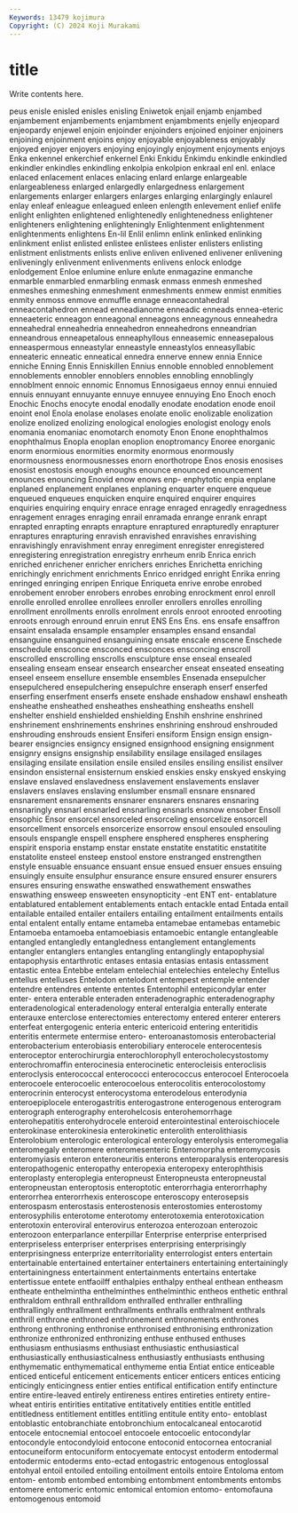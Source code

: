 ```yaml
---
Keywords: 13479 kojimura
Copyright: (C) 2024 Koji Murakami
---
```


# title

Write contents here.



peus enisle enisled enisles enisling
Eniwetok enjail enjamb enjambed enjambement enjambements enjambment enjambments enjelly enjeopard
enjeopardy enjewel enjoin enjoinder enjoinders enjoined enjoiner enjoiners enjoining enjoinment
enjoins enjoy enjoyable enjoyableness enjoyably enjoyed enjoyer enjoyers enjoying enjoyingly
enjoyment enjoyments enjoys Enka enkennel enkerchief enkernel Enki Enkidu Enkimdu
enkindle enkindled enkindler enkindles enkindling enkolpia enkolpion enkraal enl enl.
enlace enlaced enlacement enlaces enlacing enlard enlarge enlargeable enlargeableness enlarged
enlargedly enlargedness enlargement enlargements enlarger enlargers enlarges enlarging enlargingly enlaurel
enlay enleaf enleague enleagued enleen enlength enlevement enlief enlife enlight
enlighten enlightened enlightenedly enlightenedness enlightener enlighteners enlightening enlighteningly Enlightenment enlightenment
enlightenments enlightens En-lil Enlil enlimn enlink enlinked enlinking enlinkment enlist
enlisted enlistee enlistees enlister enlisters enlisting enlistment enlistments enlists enlive
enliven enlivened enlivener enlivening enliveningly enlivenment enlivenments enlivens enlock enlodge
enlodgement Enloe enlumine enlure enlute enmagazine enmanche enmarble enmarbled enmarbling
enmask enmass enmesh enmeshed enmeshes enmeshing enmeshment enmeshments enmew enmist
enmities enmity enmoss enmove enmuffle ennage enneacontahedral enneacontahedron ennead enneadianome
enneadic enneads ennea-eteric enneaeteric enneagon enneagonal enneagons enneagynous enneahedra enneahedral
enneahedria enneahedron enneahedrons enneandrian enneandrous enneapetalous enneaphyllous enneasemic enneasepalous enneaspermous
enneastylar enneastyle enneastylos enneasyllabic enneateric enneatic enneatical ennedra ennerve ennew
ennia Ennice enniche Enning Ennis Enniskillen Ennius ennoble ennobled ennoblement
ennoblements ennobler ennoblers ennobles ennobling ennoblingly ennoblment ennoic ennomic Ennomus
Ennosigaeus ennoy ennui ennuied ennuis ennuyant ennuyante ennuye ennuyee ennuying
Eno Enoch enoch Enochic Enochs enocyte enodal enodally enodate enodation
enode enoil enoint enol Enola enolase enolases enolate enolic enolizable
enolization enolize enolized enolizing enological enologies enologist enology enols enomania
enomaniac enomotarch enomoty Enon Enone enophthalmos enophthalmus Enopla enoplan enoplion
enoptromancy Enoree enorganic enorm enormious enormities enormity enormous enormously enormousness
enormousnesses enorn enorthotrope Enos enosis enosises enosist enostosis enough enoughs
enounce enounced enouncement enounces enouncing Enovid enow enows enp- enphytotic
enpia enplane enplaned enplanement enplanes enplaning enquarter enquere enqueue enqueued
enqueues enquicken enquire enquired enquirer enquires enquiries enquiring enquiry enrace
enrage enraged enragedly enragedness enragement enrages enraging enrail enramada enrange
enrank enrapt enrapted enrapting enrapts enrapture enraptured enrapturedly enrapturer enraptures
enrapturing enravish enravished enravishes enravishing enravishingly enravishment enray enregiment enregister
enregistered enregistering enregistration enregistry enrheum enrib Enrica enrich enriched enrichener
enricher enrichers enriches Enrichetta enriching enrichingly enrichment enrichments Enrico enridged
enright Enrika enring enringed enringing enripen Enrique Enriqueta enrive enrobe
enrobed enrobement enrober enrobers enrobes enrobing enrockment enrol enroll enrolle
enrolled enrollee enrollees enroller enrollers enrolles enrolling enrollment enrollments enrolls
enrolment enrols enroot enrooted enrooting enroots enrough enround enruin enrut
ENS Ens Ens. ens ensafe ensaffron ensaint ensalada ensample ensampler
ensamples ensand ensandal ensanguine ensanguined ensanguining ensate enscale enscene Enschede
enschedule ensconce ensconced ensconces ensconcing enscroll enscrolled enscrolling enscrolls ensculpture
ense enseal ensealed ensealing enseam ensear ensearch ensearcher enseat enseated
enseating enseel enseem ensellure ensemble ensembles Ensenada ensepulcher ensepulchered ensepulchering
ensepulchre enseraph enserf enserfed enserfing enserfment enserfs ensete enshade enshadow
enshawl ensheath ensheathe ensheathed ensheathes ensheathing ensheaths enshell enshelter enshield
enshielded enshielding Enshih enshrine enshrined enshrinement enshrinements enshrines enshrining enshroud
enshrouded enshrouding enshrouds ensient Ensiferi ensiform Ensign ensign ensign-bearer ensigncies
ensigncy ensigned ensignhood ensigning ensignment ensignry ensigns ensignship ensilability ensilage
ensilaged ensilages ensilaging ensilate ensilation ensile ensiled ensiles ensiling ensilist
ensilver ensindon ensisternal ensisternum enskied enskies ensky enskyed enskying enslave
enslaved enslavedness enslavement enslavements enslaver enslavers enslaves enslaving enslumber ensmall
ensnare ensnared ensnarement ensnarements ensnarer ensnarers ensnares ensnaring ensnaringly ensnarl
ensnarled ensnarling ensnarls ensnow ensober Ensoll ensophic Ensor ensorcel ensorceled
ensorceling ensorcelize ensorcell ensorcellment ensorcels ensorcerize ensorrow ensoul ensouled ensouling
ensouls enspangle enspell ensphere ensphered enspheres ensphering enspirit ensporia enstamp
enstar enstate enstatite enstatitic enstatitite enstatolite ensteel ensteep enstool enstore
enstranged enstrengthen enstyle ensuable ensuance ensuant ensue ensued ensuer ensues
ensuing ensuingly ensuite ensulphur ensurance ensure ensured ensurer ensurers ensures
ensuring enswathe enswathed enswathement enswathes enswathing ensweep ensweeten ensynopticity -ent
ENT ent- entablature entablatured entablement entablements entach entackle entad Entada
entail entailable entailed entailer entailers entailing entailment entailments entails ental
entalent entally entame entameba entamebae entamebas entamebic Entamoeba entamoeba entamoebiasis
entamoebic entangle entangleable entangled entangledly entangledness entanglement entanglements entangler entanglers
entangles entangling entanglingly entapophysial entapophysis entarthrotic entases entasia entasias entasis
entassment entastic entea Entebbe entelam entelechial entelechies entelechy Entellus entellus
entelluses Entelodon entelodont entempest entemple entender entendre entendres entente ententes
Ententophil entepicondylar enter enter- entera enterable enteraden enteradenographic enteradenography enteradenological
enteradenology enteral enteralgia enterally enterate enterauxe enterclose enterectomies enterectomy entered
enterer enterers enterfeat entergogenic enteria enteric entericoid entering enteritidis enteritis
entermete entermise entero- enteroanastomosis enterobacterial enterobacterium enterobiasis enterobiliary enterocele enterocentesis
enteroceptor enterochirurgia enterochlorophyll enterocholecystostomy enterochromaffin enterocinesia enterocinetic enterocleisis enteroclisis enteroclysis
enterococcal enterococci enterococcus enterocoel Enterocoela enterocoele enterocoelic enterocoelous enterocolitis enterocolostomy
enterocrinin enterocyst enterocystoma enterodelous enterodynia enteroepiplocele enterogastritis enterogastrone enterogenous enterogram
enterograph enterography enterohelcosis enterohemorrhage enterohepatitis enterohydrocele enteroid enterointestinal enteroischiocele enterokinase
enterokinesia enterokinetic enterolith enterolithiasis Enterolobium enterologic enterological enterology enterolysis enteromegalia
enteromegaly enteromere enteromesenteric Enteromorpha enteromycosis enteromyiasis enteron enteroneuritis enterons enteroparalysis
enteroparesis enteropathogenic enteropathy enteropexia enteropexy enterophthisis enteroplasty enteroplegia enteropneust Enteropneusta
enteropneustal enteropneustan enteroptosis enteroptotic enterorrhagia enterorrhaphy enterorrhea enterorrhexis enteroscope enteroscopy
enterosepsis enterospasm enterostasis enterostenosis enterostomies enterostomy enterosyphilis enterotome enterotomy enterotoxemia
enterotoxication enterotoxin enteroviral enterovirus enterozoa enterozoan enterozoic enterozoon enterparlance enterpillar
Enterprise enterprise enterprised enterpriseless enterpriser enterprises enterprising enterprisingly enterprisingness enterprize
enterritoriality enterrologist enters entertain entertainable entertained entertainer entertainers entertaining entertainingly
entertainingness entertainment entertainments entertains entertake entertissue entete entfaoilff enthalpies enthalpy
entheal enthean entheasm entheate enthelmintha enthelminthes enthelminthic entheos enthetic enthral
enthraldom enthrall enthralldom enthralled enthraller enthralling enthrallingly enthrallment enthrallments enthralls
enthralment enthrals enthrill enthrone enthroned enthronement enthronements enthrones enthrong enthroning
enthronise enthronised enthronising enthronization enthronize enthronized enthronizing enthuse enthused enthuses
enthusiasm enthusiasms enthusiast enthusiastic enthusiastical enthusiastically enthusiasticalness enthusiastly enthusiasts enthusing
enthymematic enthymematical enthymeme entia Entiat entice enticeable enticed enticeful enticement
enticements enticer enticers entices enticing enticingly enticingness entier enties entifical
entification entify entincture entire entire-leaved entirely entireness entires entireties entirety
entire-wheat entiris entirities entitative entitatively entities entitle entitled entitledness entitlement
entitles entitling entitule entity ento- entoblast entoblastic entobranchiate entobronchium entocalcaneal
entocarotid entocele entocnemial entocoel entocoele entocoelic entocondylar entocondyle entocondyloid entocone
entoconid entocornea entocranial entocuneiform entocuniform entocyemate entocyst entoderm entodermal entodermic
entoderms ento-ectad entogastric entogenous entoglossal entohyal entoil entoiled entoiling entoilment
entoils entoire Entoloma entom entom- entomb entombed entombing entombment entombments
entombs entomere entomeric entomic entomical entomion entomo- entomofauna entomogenous entomoid
